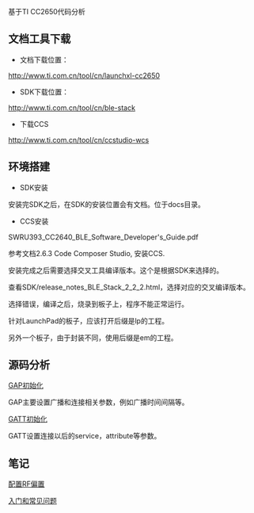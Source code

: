 基于TI CC2650代码分析

## 文档工具下载

* 文档下载位置：

http://www.ti.com.cn/tool/cn/launchxl-cc2650

* SDK下载位置：

http://www.ti.com.cn/tool/cn/ble-stack

* 下载CCS

http://www.ti.com.cn/tool/cn/ccstudio-wcs

## 环境搭建

* SDK安装

安装完SDK之后，在SDK的安装位置会有文档。位于docs目录。

* CCS安装

SWRU393_CC2640_BLE_Software_Developer's_Guide.pdf

参考文档2.6.3 Code Composer Studio, 安装CCS.

安装完成之后需要选择交叉工具编译版本。这个是根据SDK来选择的。

查看SDK/release_notes_BLE_Stack_2_2_2.html，选择对应的交叉编译版本。

选择错误，编译之后，烧录到板子上，程序不能正常运行。

针对LaunchPad的板子，应该打开后缀是lp的工程。

另外一个板子，由于封装不同，使用后缀是em的工程。

## 源码分析

[GAP初始化](./GAP初始化.md)

GAP主要设置广播和连接相关参数，例如广播时间间隔等。

[GATT初始化](./GATT初始化.md)

GATT设置连接以后的service，attribute等参数。

## 笔记

[配置RF偏置](./配置RF偏置.md)

[入门和常见问题](https://e2echina.ti.com/question_answer/w/faq/553.cc2640r2f-cc2640-cc2650)
